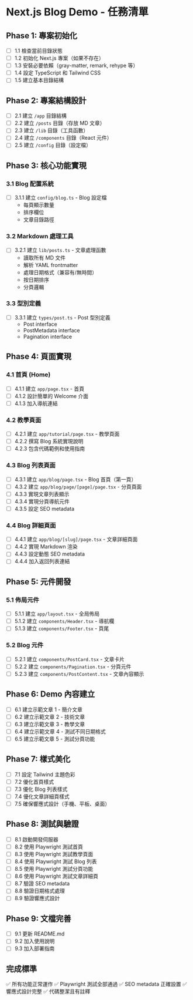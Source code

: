 # Next.js Blog Demo - 任務清單

## Phase 1: 專案初始化
- [ ] 1.1 檢查當前目錄狀態
- [ ] 1.2 初始化 Next.js 專案（如果不存在）
- [ ] 1.3 安裝必要依賴（gray-matter, remark, rehype 等）
- [ ] 1.4 設定 TypeScript 和 Tailwind CSS
- [ ] 1.5 建立基本目錄結構

## Phase 2: 專案結構設計
- [ ] 2.1 建立 `/app` 目錄結構
- [ ] 2.2 建立 `/posts` 目錄（存放 MD 文章）
- [ ] 2.3 建立 `/lib` 目錄（工具函數）
- [ ] 2.4 建立 `/components` 目錄（React 元件）
- [ ] 2.5 建立 `/config` 目錄（設定檔）

## Phase 3: 核心功能實現

### 3.1 Blog 配置系統
- [ ] 3.1.1 建立 `config/blog.ts` - Blog 設定檔
  - 每頁顯示數量
  - 排序欄位
  - 文章目錄路徑

### 3.2 Markdown 處理工具
- [ ] 3.2.1 建立 `lib/posts.ts` - 文章處理函數
  - 讀取所有 MD 文件
  - 解析 YAML frontmatter
  - 處理日期格式（兼容有/無時間）
  - 按日期排序
  - 分頁邏輯

### 3.3 型別定義
- [ ] 3.3.1 建立 `types/post.ts` - Post 型別定義
  - Post interface
  - PostMetadata interface
  - Pagination interface

## Phase 4: 頁面實現

### 4.1 首頁 (Home)
- [ ] 4.1.1 建立 `app/page.tsx` - 首頁
- [ ] 4.1.2 設計簡單的 Welcome 介面
- [ ] 4.1.3 加入導航連結

### 4.2 教學頁面
- [ ] 4.2.1 建立 `app/tutorial/page.tsx` - 教學頁面
- [ ] 4.2.2 撰寫 Blog 系統實現說明
- [ ] 4.2.3 包含代碼範例和使用指南

### 4.3 Blog 列表頁面
- [ ] 4.3.1 建立 `app/blog/page.tsx` - Blog 首頁（第一頁）
- [ ] 4.3.2 建立 `app/blog/page/[page]/page.tsx` - 分頁頁面
- [ ] 4.3.3 實現文章列表顯示
- [ ] 4.3.4 實現分頁導航元件
- [ ] 4.3.5 設定 SEO metadata

### 4.4 Blog 詳細頁面
- [ ] 4.4.1 建立 `app/blog/[slug]/page.tsx` - 文章詳細頁面
- [ ] 4.4.2 實現 Markdown 渲染
- [ ] 4.4.3 設定動態 SEO metadata
- [ ] 4.4.4 加入返回列表連結

## Phase 5: 元件開發

### 5.1 佈局元件
- [ ] 5.1.1 建立 `app/layout.tsx` - 全局佈局
- [ ] 5.1.2 建立 `components/Header.tsx` - 導航欄
- [ ] 5.1.3 建立 `components/Footer.tsx` - 頁尾

### 5.2 Blog 元件
- [ ] 5.2.1 建立 `components/PostCard.tsx` - 文章卡片
- [ ] 5.2.2 建立 `components/Pagination.tsx` - 分頁元件
- [ ] 5.2.3 建立 `components/PostContent.tsx` - 文章內容顯示

## Phase 6: Demo 內容建立
- [ ] 6.1 建立示範文章 1 - 簡介文章
- [ ] 6.2 建立示範文章 2 - 技術文章
- [ ] 6.3 建立示範文章 3 - 教學文章
- [ ] 6.4 建立示範文章 4 - 測試不同日期格式
- [ ] 6.5 建立示範文章 5 - 測試分頁功能

## Phase 7: 樣式美化
- [ ] 7.1 設定 Tailwind 主題色彩
- [ ] 7.2 優化首頁樣式
- [ ] 7.3 優化 Blog 列表樣式
- [ ] 7.4 優化文章詳細頁樣式
- [ ] 7.5 確保響應式設計（手機、平板、桌面）

## Phase 8: 測試與驗證
- [ ] 8.1 啟動開發伺服器
- [ ] 8.2 使用 Playwright 測試首頁
- [ ] 8.3 使用 Playwright 測試教學頁面
- [ ] 8.4 使用 Playwright 測試 Blog 列表
- [ ] 8.5 使用 Playwright 測試分頁功能
- [ ] 8.6 使用 Playwright 測試文章詳細頁
- [ ] 8.7 驗證 SEO metadata
- [ ] 8.8 驗證日期格式處理
- [ ] 8.9 驗證響應式設計

## Phase 9: 文檔完善
- [ ] 9.1 更新 README.md
- [ ] 9.2 加入使用說明
- [ ] 9.3 加入部署指南

## 完成標準
✅ 所有功能正常運作
✅ Playwright 測試全部通過
✅ SEO metadata 正確設置
✅ 響應式設計完整
✅ 代碼整潔且有註釋
